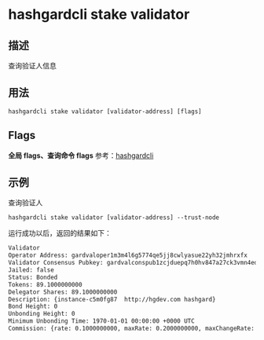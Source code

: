 # hashgardcli stake validator

## 描述

查询验证人信息

## 用法

```
hashgardcli stake validator [validator-address] [flags]
```

## Flags

**全局 flags、查询命令 flags** 参考：[hashgardcli](../README.md)

## 示例

查询验证人

```
hashgardcli stake validator [validator-address] --trust-node
```

运行成功以后，返回的结果如下：

```txt
Validator
Operator Address: gardvaloper1m3m4l6g5774qe5jj8cwlyasue22yh32jmhrxfx
Validator Consensus Pubkey: gardvalconspub1zcjduepq7h0hv847a27ck3vmn4ednw5qrsjeykhdg7gnuj28ls5snsallt3svmlckm
Jailed: false
Status: Bonded
Tokens: 89.1000000000
Delegator Shares: 89.1000000000
Description: {instance-c5m0fg87  http://hgdev.com hashgard}
Bond Height: 0
Unbonding Height: 0
Minimum Unbonding Time: 1970-01-01 00:00:00 +0000 UTC
Commission: {rate: 0.1000000000, maxRate: 0.2000000000, maxChangeRate: 0.0100000000, updateTime: 0001-01-01 00:00:00 +0000 UTC}

```
